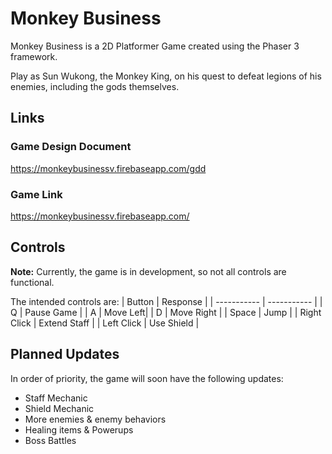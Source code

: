 # Monkey Business

Monkey Business is a 2D Platformer Game created using the Phaser 3 framework. 

Play as Sun Wukong, the Monkey King, on his quest to defeat legions of his enemies, including the gods themselves.

## Links
### Game Design Document

https://monkeybusinessv.firebaseapp.com/gdd

### Game Link 
https://monkeybusinessv.firebaseapp.com/

## Controls

**Note:** Currently, the game is in development, so not all controls are functional.

The intended controls are:
| Button      | Response |
| ----------- | ----------- |
| Q | Pause Game |
| A | Move Left|
| D | Move Right |
| Space | Jump |
| Right Click | Extend Staff |
| Left Click | Use Shield |

## Planned Updates

In order of priority, the game will soon have the following updates: 

- Staff Mechanic
- Shield Mechanic
- More enemies & enemy behaviors
- Healing items & Powerups
- Boss Battles
